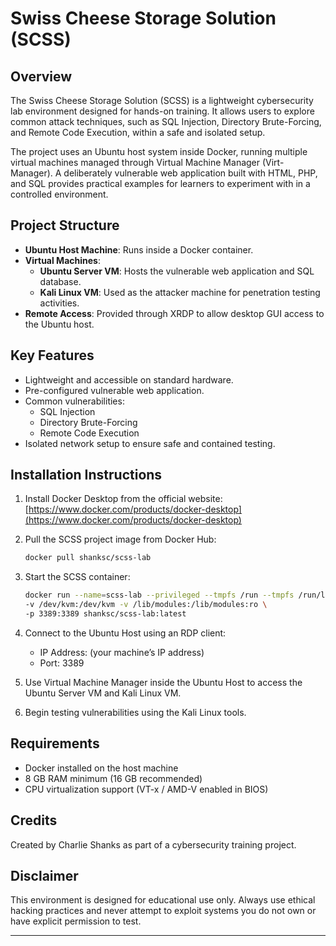 # Swiss Cheese Storage Solution (SCSS)

## Overview
The Swiss Cheese Storage Solution (SCSS) is a lightweight cybersecurity lab environment designed for hands-on training. It allows users to explore common attack techniques, such as SQL Injection, Directory Brute-Forcing, and Remote Code Execution, within a safe and isolated setup.

The project uses an Ubuntu host system inside Docker, running multiple virtual machines managed through Virtual Machine Manager (Virt-Manager). A deliberately vulnerable web application built with HTML, PHP, and SQL provides practical examples for learners to experiment with in a controlled environment.

## Project Structure
- **Ubuntu Host Machine**: Runs inside a Docker container.
- **Virtual Machines**:
  - **Ubuntu Server VM**: Hosts the vulnerable web application and SQL database.
  - **Kali Linux VM**: Used as the attacker machine for penetration testing activities.
- **Remote Access**: Provided through XRDP to allow desktop GUI access to the Ubuntu host.

## Key Features
- Lightweight and accessible on standard hardware.
- Pre-configured vulnerable web application.
- Common vulnerabilities:
  - SQL Injection
  - Directory Brute-Forcing
  - Remote Code Execution
- Isolated network setup to ensure safe and contained testing.

## Installation Instructions
1. Install Docker Desktop from the official website:  
   [https://www.docker.com/products/docker-desktop](https://www.docker.com/products/docker-desktop)

2. Pull the SCSS project image from Docker Hub:
    ```bash
    docker pull shanksc/scss-lab
    ```

3. Start the SCSS container:
    ```bash
    docker run --name=scss-lab --privileged --tmpfs /run --tmpfs /run/lock \
    -v /dev/kvm:/dev/kvm -v /lib/modules:/lib/modules:ro \
    -p 3389:3389 shanksc/scss-lab:latest
    ```

4. Connect to the Ubuntu Host using an RDP client:
    - IP Address: (your machine’s IP address)
    - Port: 3389

5. Use Virtual Machine Manager inside the Ubuntu Host to access the Ubuntu Server VM and Kali Linux VM.

6. Begin testing vulnerabilities using the Kali Linux tools.

## Requirements
- Docker installed on the host machine
- 8 GB RAM minimum (16 GB recommended)
- CPU virtualization support (VT-x / AMD-V enabled in BIOS)

## Credits
Created by Charlie Shanks as part of a cybersecurity training project.

## Disclaimer
This environment is designed for educational use only. Always use ethical hacking practices and never attempt to exploit systems you do not own or have explicit permission to test.

---

